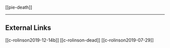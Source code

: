 [[pie-death]]

---

## External Links
[[c-rolinson2019-12-14b]]
[[c-rolinson-dead]]
[[c-rolinson2019-07-29]]